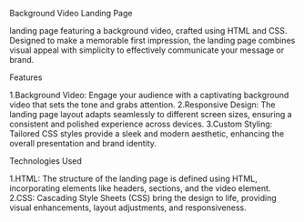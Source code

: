 Background Video Landing Page

landing page featuring a background video, crafted using HTML and CSS. Designed to make a memorable first impression, the landing page combines visual appeal with simplicity to effectively communicate your message or brand.

Features

  1.Background Video: Engage your audience with a captivating background video that sets the tone and grabs attention.
  2.Responsive Design: The landing page layout adapts seamlessly to different screen sizes, ensuring a consistent and polished experience across devices.
  3.Custom Styling: Tailored CSS styles provide a sleek and modern aesthetic, enhancing the overall presentation and brand identity.
  

Technologies Used

1.HTML: The structure of the landing page is defined using HTML, incorporating elements like headers, sections, and the video element.
   2.CSS: Cascading Style Sheets (CSS) bring the design to life, providing visual enhancements, layout adjustments, and responsiveness.

